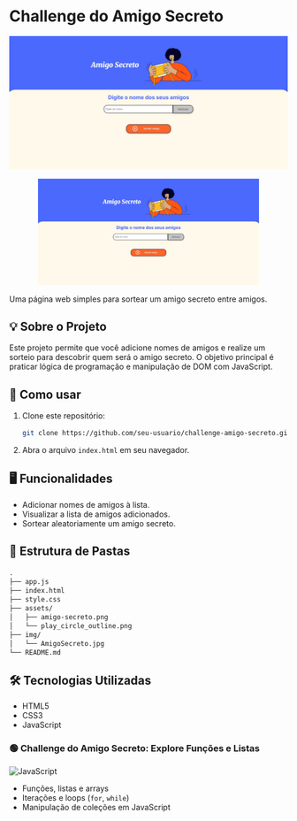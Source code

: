 # Challenge do Amigo Secreto

![Tela do Amigo Secreto](img/AmigoSecreto.jpg)

<p align="center">
  <img src="img/AmigoSecreto.jpg" alt="Tela do Amigo Secreto" width="400"/>
</p>

Uma página web simples para sortear um amigo secreto entre amigos.

## 💡 Sobre o Projeto

Este projeto permite que você adicione nomes de amigos e realize um sorteio para descobrir quem será o amigo secreto. O objetivo principal é praticar lógica de programação e manipulação de DOM com JavaScript.

## 🚀 Como usar

1. Clone este repositório:
   ```sh
   git clone https://github.com/seu-usuario/challenge-amigo-secreto.git
   ```
2. Abra o arquivo `index.html` em seu navegador.

## 🖥️ Funcionalidades

- Adicionar nomes de amigos à lista.
- Visualizar a lista de amigos adicionados.
- Sortear aleatoriamente um amigo secreto.

## 📁 Estrutura de Pastas

```
.
├── app.js
├── index.html
├── style.css
├── assets/
│   ├── amigo-secreto.png
│   └── play_circle_outline.png
├── img/
│   └── AmigoSecreto.jpg
└── README.md
```

## 🛠️ Tecnologias Utilizadas

- HTML5
- CSS3
- JavaScript

### 🟢 Challenge do Amigo Secreto: Explore Funções e Listas  
![JavaScript](https://img.shields.io/badge/JavaScript-F7DF1E?logo=javascript&logoColor=black)  

- Funções, listas e arrays  
- Iterações e loops (`for`, `while`)  
- Manipulação de coleções em JavaScript  
